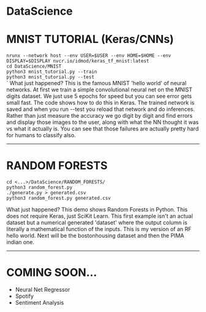 # DataScience

MNIST TUTORIAL (Keras/CNNs)
===========================

`nrunx --network host --env USER=$USER --env HOME=$HOME --env DISPLAY=$DISPLAY nvcr.io/idmod/keras_tf_mnist:latest`  
`cd DataScience/MNIST`    
`python3 mnist_tutorial.py --train`  
`python3 mnist_tutorial.py --test`  
`
What just happened?
This is the famous MNIST 'hello world' of neural networks. At first we train a simple convolutional neural net on the MNIST 
digits dataset. We just use 5 epochs for speed but you can see error gets small fast. The code shows how to do this in 
Keras. The trained network is saved and when you run --test you reload that network and do inferences. Rather than just
measure the accuracy we go digit by digit and find errors and display those images to the user, along with what the NN
thought it was vs what it actually is. You can see that those failures are actually pretty hard for humans to classify also.

---


RANDOM FORESTS
==============

`cd <...>/DataScience/RANDOM_FORESTS/`  
`python3 random_forest.py`  
`./generate.py > generated.csv`  
`python3 random_forest.py generated.csv`  

What just happened?
This demo shows Random Forests in Python. This does not require Keras, just SciKit Learn. This first example isn't an actual
dataset but a numerical generated 'dataset' where the output column is literally a mathematical function of the inputs. This
is my version of an RF hello world. Next will be the bostonhousing dataset and then the PIMA indian one.


---

COMING SOON...
==============
* Neural Net Regressor
* Spotify
* Sentiment Analysis
